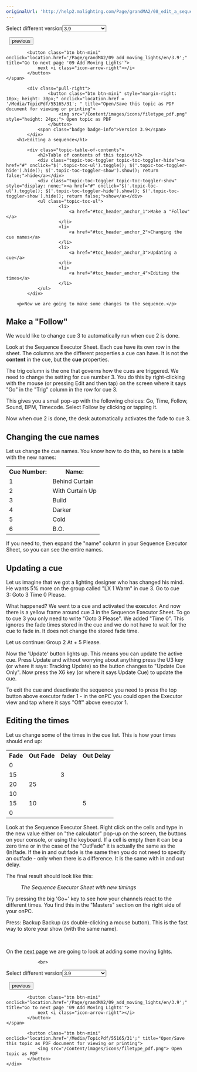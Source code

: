 ```yaml
---
originalUrl: 'http://help2.malighting.com/Page/grandMA2/08_edit_a_sequence/en/3.9'
---
```


<div class="topic-navigation">

<div class="pull-right">
	<span class="pull-left">


<div class="pull-left">
<form action="/Topic/SetCurrentVersionNumber" class="form-inline" id="frmTagSelector" method="post">	<span class="form-mini">
		<div class="input-prepend"><span class="add-on">Select different version</span><select autocomplete="off" id="versionNumberId" name="versionNumberId" onchange="$(this).closest('#frmTagSelector').submit();" style="width: 120px;"><option value="">- latest -</option>
<option value="6">3.3</option>
<option value="14">3.4</option>
<option value="18">3.5</option>
<option value="21">3.6</option>
<option value="23">3.7</option>
<option value="27">3.8</option>
<option selected="selected" value="31">3.9</option>
</select></div>
		<input data-val="true" data-val-number="The field Int32 must be a number." data-val-required="The Int32 field is required." id="ProductId" name="ProductId" type="hidden" value="20">
		<input id="CurrentGuid" name="CurrentGuid" type="hidden" value="ec08932c-0ebf-462b-932c-23d96a7dbde7">
	</span>
</form></div>&nbsp;	</span>
	<span class="pull-right" style="white-space: nowrap;">
			<button class="btn btn-mini" onclick="location.href='/Page/grandMA2/07_create_more_cues/en/3.9'; " title="Go to previous page '07 Create More Cues'">
				<i class="icon-arrow-left"></i> previous
			</button>

			<button class="btn btn-mini" onclick="location.href='/Page/grandMA2/09_add_moving_lights/en/3.9';" title="Go to next page '09 Add Moving Lights'">
				next <i class="icon-arrow-right"></i> 
			</button>
	</span>
</div>
<div class="clear-fix" style="margin-bottom: 10px"></div>
</div>

		
			<div class="pull-right">
					<button class="btn btn-mini" style="margin-right: 10px; height: 30px;" onclick="location.href = '/Media/TopicPdf/55165/31'; " title="Open/Save this topic as PDF document for viewing or printing">
						<img src="/Content/images/icons/filetype_pdf.png" style="height: 24px;"> Open topic as PDF
					</button>
				<span class="badge badge-info">Version 3.9</span>
			</div>
		<h1>Editing a sequence</h1>

			<div class="topic-table-of-contents">
				<h2>Table of contents of this topic</h2>
				<div class="topic-toc-toggler topic-toc-toggler-hide"><a href="#" onclick="$('.topic-toc-ul').toggle(); $('.topic-toc-toggler-hide').hide(); $('.topic-toc-toggler-show').show(); return false;">hide</a></div>
				<div class="topic-toc-toggler topic-toc-toggler-show" style="display: none;"><a href="#" onclick="$('.topic-toc-ul').toggle(); $('.topic-toc-toggler-hide').show(); $('.topic-toc-toggler-show').hide(); return false;">show</a></div>
				<ul class="topic-toc-ul">
						<li>
							<a href="#toc_header_anchor_1">Make a "Follow"</a>
						</li>
						<li>
							<a href="#toc_header_anchor_2">Changing the cue names</a>
						</li>
						<li>
							<a href="#toc_header_anchor_3">Updating a cue</a>
						</li>
						<li>
							<a href="#toc_header_anchor_4">Editing the times</a>
						</li>
				</ul>
			</div>

		<p>Now we are going to make some changes to the sequence.</p>

<a name="toc_header_anchor_1" id="toc_header_anchor_1" class="topic-toc-item"></a><h2>Make a "Follow"</h2>

<p>We would like to change cue 3 to automatically run when cue 2 is done.</p>

<p>Look at the Sequence Executor Sheet. Each cue have its own row in the sheet. The columns are the different properties a cue can have. It is not the <strong>content</strong> in the cue, but the <strong>cue</strong> properties.</p>

<p>The trig column is the one that governs how the cues are triggered. We need to change the setting for cue number 3.&nbsp;You do this by right-clicking with the mouse (or pressing Edit and then tap) on the screen where it says "Go" in the "Trig" column in the row for cue 3.</p>

<p>This gives you a small pop-up with the following choices: Go, Time, Follow, Sound, BPM, Timecode. Select <span class="softkey">Follow</span> by clicking or tapping it.</p>

<p>Now when cue 2 is done, the desk automatically activates the fade to cue 3.</p>

<a name="toc_header_anchor_2" id="toc_header_anchor_2" class="topic-toc-item"></a><h2>Changing the cue names</h2>

<p>Let us change the cue names. You know how to do this, so here is a table with the new names:</p>

<table>
	<tbody>
		<tr>
			<th>Cue Number:</th>
			<th>Name:</th>
		</tr>
		<tr>
			<td>1</td>
			<td>Behind Curtain</td>
		</tr>
		<tr>
			<td>2</td>
			<td>With Curtain Up</td>
		</tr>
		<tr>
			<td>3</td>
			<td>Build</td>
		</tr>
		<tr>
			<td>4</td>
			<td>Darker</td>
		</tr>
		<tr>
			<td>5</td>
			<td>Cold</td>
		</tr>
		<tr>
			<td>6</td>
			<td>B.O.</td>
		</tr>
	</tbody>
</table>

<p>If you need to, then expand the "name" column in your&nbsp;Sequence Executor Sheet, so you can see the entire names.</p>

<a name="toc_header_anchor_3" id="toc_header_anchor_3" class="topic-toc-item"></a><h2>Updating a cue</h2>

<p>Let us imagine that we got a lighting designer who has changed his mind. He wants 5% more on the group called "LX 1 Warm" in cue 3. Go to cue 3:&nbsp;<span class="hardkey">Goto</span>&nbsp;<span class="hardkey">3</span>&nbsp;<span class="hardkey">Time</span>&nbsp;<span class="hardkey">0</span>&nbsp;<span class="hardkey">Please</span>.</p>

<p>What happened? We went to a cue and activated the executor. And now there is a yellow frame around cue 3 in the Sequence Executor Sheet. To go to cue 3 you only need to write "Goto 3 Please". We added "Time 0". This ignores the fade times stored in the cue and we do not have to wait for the cue to fade in. It does not change the stored fade time.</p>

<p>Let us continue:&nbsp;<span class="hardkey">Group</span>&nbsp;<span class="hardkey">2</span>&nbsp;<span class="hardkey">At</span>&nbsp;<span class="hardkey">+</span>&nbsp;<span class="hardkey">5</span>&nbsp;<span class="hardkey">Please</span>.</p>

<p>Now the 'Update' button lights up. This means you can update the active cue. Press&nbsp;<span class="hardkey">Update</span>&nbsp;and without worrying about anything press the <span class="hardkey">U3</span> key (or where it says: <span class="softkey">Tracking Update</span>) so the button changes to "Update Cue Only". Now press the&nbsp;<span class="hardkey">X6</span>&nbsp;key (or where it says <span class="softkey">Update Cue</span>) to update the cue.</p>

<p>To exit the cue and deactivate the sequence you need to press the top button above executor fader 1 - in the onPC you could open the Executor view and tap where it says "Off" above executor 1.</p>

<a name="toc_header_anchor_4" id="toc_header_anchor_4" class="topic-toc-item"></a><h2>Editing the times</h2>

<p>Let us change some of the times in the cue list. This is how your times should end up:</p>

<table>
	<tbody>
		<tr>
			<th>Fade</th>
			<th>Out Fade</th>
			<th>Delay</th>
			<th>Out Delay</th>
		</tr>
		<tr>
			<td>0</td>
			<td>&nbsp;</td>
			<td>&nbsp;</td>
			<td>&nbsp;</td>
		</tr>
		<tr>
			<td>15</td>
			<td>&nbsp;</td>
			<td>3</td>
			<td>&nbsp;</td>
		</tr>
		<tr>
			<td>20</td>
			<td>25</td>
			<td>&nbsp;</td>
			<td>&nbsp;</td>
		</tr>
		<tr>
			<td>10</td>
			<td>&nbsp;</td>
			<td>&nbsp;</td>
			<td>&nbsp;</td>
		</tr>
		<tr>
			<td>15</td>
			<td>10</td>
			<td>&nbsp;</td>
			<td>5</td>
		</tr>
		<tr>
			<td>0</td>
			<td>&nbsp;</td>
			<td>&nbsp;</td>
			<td>&nbsp;</td>
		</tr>
	</tbody>
</table>

<p>Look at the&nbsp;Sequence Executor&nbsp;Sheet. Right click on the cells and type in the new value either on "the calculator" pop-up on the screen, the buttons on your console, or using the keyboard. If a cell is empty then it can be a zero time or in the case of the "OutFade" it is actually the same as the (In)fade. If the in and out fade is the same then you do not need to specify an outfade - only when there is a difference. It is the same with&nbsp;in and out delay.</p>

<p>The final result should look like this:</p>

<figure class="caption"><img alt="" src="/Media/Image/qsg_08_edit-a-sequence_final-seq-exec-sheet_v3-3_1.png">
<figcaption><em>The Sequence Executor Sheet with new timings</em></figcaption>
</figure>

<p>Try pressing the big 'Go+' key to see how your channels react to the different times. You find this in the "Masters" section on the right side of your onPC.</p>

<p>Press:&nbsp;<span class="hardkey">Backup</span>&nbsp;<span class="hardkey">Backup</span>&nbsp;(as double-clicking a mouse button). This is the fast way to store your show (with the same name).</p>

<p>&nbsp;</p>

<p>On the <a href="/Topic/cef1b2ff-0f83-4084-a7d7-6bbbd04ab276">next page</a> we are going to look at adding some moving lights.</p>


				<br>
<div class="topic-navigation">

<div class="pull-right">
	<span class="pull-left">


<div class="pull-left">
<form action="/Topic/SetCurrentVersionNumber" class="form-inline" id="frmTagSelector" method="post">	<span class="form-mini">
		<div class="input-prepend"><span class="add-on">Select different version</span><select autocomplete="off" id="versionNumberId" name="versionNumberId" onchange="$(this).closest('#frmTagSelector').submit();" style="width: 120px;"><option value="">- latest -</option>
<option value="6">3.3</option>
<option value="14">3.4</option>
<option value="18">3.5</option>
<option value="21">3.6</option>
<option value="23">3.7</option>
<option value="27">3.8</option>
<option selected="selected" value="31">3.9</option>
</select></div>
		<input data-val="true" data-val-number="The field Int32 must be a number." data-val-required="The Int32 field is required." id="ProductId" name="ProductId" type="hidden" value="20">
		<input id="CurrentGuid" name="CurrentGuid" type="hidden" value="ec08932c-0ebf-462b-932c-23d96a7dbde7">
	</span>
</form></div>&nbsp;	</span>
	<span class="pull-right" style="white-space: nowrap;">
			<button class="btn btn-mini" onclick="location.href='/Page/grandMA2/07_create_more_cues/en/3.9'; " title="Go to previous page '07 Create More Cues'">
				<i class="icon-arrow-left"></i> previous
			</button>

			<button class="btn btn-mini" onclick="location.href='/Page/grandMA2/09_add_moving_lights/en/3.9';" title="Go to next page '09 Add Moving Lights'">
				next <i class="icon-arrow-right"></i> 
			</button>
	</span>
</div>
	<div class="clear-fix"></div>
	<div class="pull-right">
	
			<button class="btn btn-mini" onclick="location.href='/Media/TopicPdf/55165/31';" title="Open/Save this topic as PDF document for viewing or printing">
				<img src="/Content/images/icons/filetype_pdf.png"> Open topic as PDF
			</button>
	</div>
<div class="clear-fix" style="margin-bottom: 10px"></div>
</div>

	
